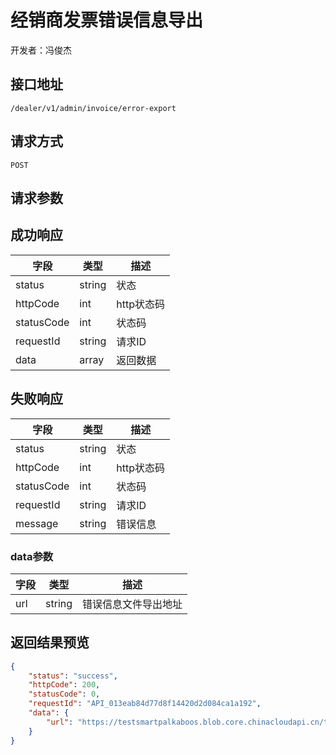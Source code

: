 # 经销商发票错误信息导出

开发者：冯俊杰

## 接口地址

`/dealer/v1/admin/invoice/error-export`

## 请求方式

`POST`

## 请求参数

## 成功响应

| 字段       | 类型    | 描述        |
| ---------- | ------- | ----------- |
| status    | string  | 状态    |
| httpCode     | int  | http状态码    |
| statusCode | int  | 状态码 |
| requestId | string  | 请求ID |
| data  | array  | 返回数据      |

## 失败响应

| 字段       | 类型    | 描述        |
| ---------- | ------- | ----------- |
| status    | string  | 状态    |
| httpCode     | int  | http状态码    |
| statusCode | int  | 状态码 |
| requestId | string  | 请求ID |
| message  | string  | 错误信息      |

### data参数

| 字段       | 类型    | 描述        |
| ---------- | ------- | ----------- |
| url    | string  | 错误信息文件导出地址    |

## 返回结果预览

```json
{
    "status": "success",
    "httpCode": 200,
    "statusCode": 0,
    "requestId": "API_013eab84d77d8f14420d2d084ca1a192",
    "data": {
        "url": "https://testsmartpalkaboos.blob.core.chinacloudapi.cn/test-kaboos/exportTmp/WX661C1BED18AD67C4/dealer/经销商发票导入错误信息列表_20210106_966.xlsx"
    }
}
```